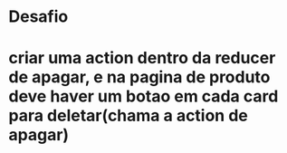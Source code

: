 # Desafio
# criar uma action dentro da reducer de apagar, e na pagina de produto deve haver um botao em cada card para deletar(chama a action de apagar)